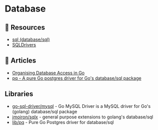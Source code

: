# Database

## 📘 Resources
- [sql (database/sql)](https://pkg.go.dev/database/sql)
- [SQLDrivers](https://github.com/golang/go/wiki/SQLDrivers)

## 📕 Articles
- [Organising Database Access in Go](https://www.alexedwards.net/blog/organising-database-access)
- [pq - A pure Go postgres driver for Go's database/sql package](https://pkg.go.dev/github.com/lib/pq)

## Libraries
- [go-sql-driver/mysql](https://github.com/go-sql-driver/mysql) - Go MySQL Driver is a MySQL driver for Go's (golang) database/sql package
- [jmoiron/sqlx](https://github.com/jmoiron/sqlx) - general purpose extensions to golang's database/sql
- [lib/pq](https://github.com/lib/pq) - Pure Go Postgres driver for database/sql